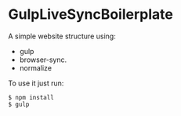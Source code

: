 # GulpLiveSyncBoilerplate

A simple website structure using:
- gulp
- browser-sync.
- normalize

To use it just run:
```
$ npm install
$ gulp
```
